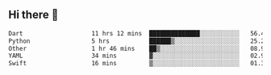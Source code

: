 ## Hi there 👋

<!--
**whirlun/whirlun** is a ✨ _special_ ✨ repository because its `README.md` (this file) appears on your GitHub profile.

Here are some ideas to get you started:

- 🔭 I’m currently working on ...
- 🌱 I’m currently learning ...
- 👯 I’m looking to collaborate on ...
- 🤔 I’m looking for help with ...
- 💬 Ask me about ...
- 📫 How to reach me: ...
- 😄 Pronouns: ...
- ⚡ Fun fact: ...
-->
<!--START_SECTION:waka-->

```txt
Dart                   11 hrs 12 mins  ██████████████░░░░░░░░░░░   56.49 %
Python                 5 hrs           ██████▒░░░░░░░░░░░░░░░░░░   25.26 %
Other                  1 hr 46 mins    ██▒░░░░░░░░░░░░░░░░░░░░░░   08.97 %
YAML                   34 mins         ▓░░░░░░░░░░░░░░░░░░░░░░░░   02.90 %
Swift                  16 mins         ▒░░░░░░░░░░░░░░░░░░░░░░░░   01.38 %
```

<!--END_SECTION:waka-->
